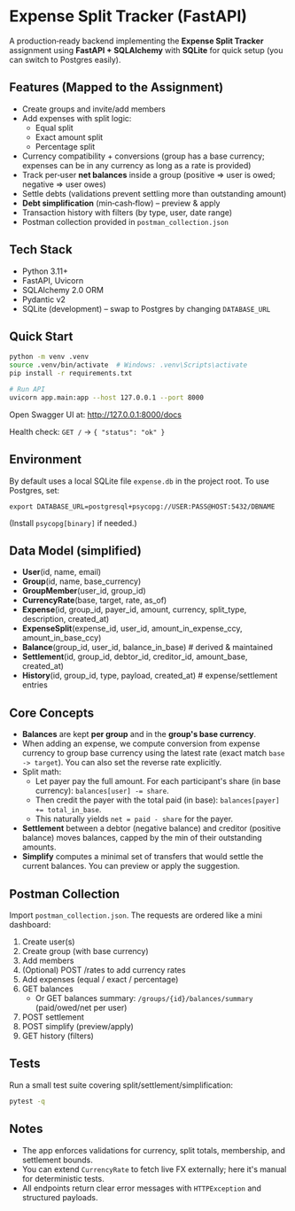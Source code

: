 # Expense Split Tracker (FastAPI)

A production‑ready backend implementing the **Expense Split Tracker** assignment using **FastAPI + SQLAlchemy** with **SQLite** for quick setup (you can switch to Postgres easily).

## Features (Mapped to the Assignment)
- Create groups and invite/add members
- Add expenses with split logic:
  - Equal split
  - Exact amount split
  - Percentage split
- Currency compatibility + conversions (group has a base currency; expenses can be in any currency as long as a rate is provided)
- Track per‑user **net balances** inside a group (positive ⇒ user is owed; negative ⇒ user owes)
- Settle debts (validations prevent settling more than outstanding amount)
- **Debt simplification** (min‑cash‑flow) – preview & apply
- Transaction history with filters (by type, user, date range)
- Postman collection provided in `postman_collection.json`



## Tech Stack
- Python 3.11+
- FastAPI, Uvicorn
- SQLAlchemy 2.0 ORM
- Pydantic v2
- SQLite (development) – swap to Postgres by changing `DATABASE_URL`

## Quick Start
```bash
python -m venv .venv
source .venv/bin/activate  # Windows: .venv\Scripts\activate
pip install -r requirements.txt

# Run API
uvicorn app.main:app --host 127.0.0.1 --port 8000
```

Open Swagger UI at: http://127.0.0.1:8000/docs

Health check: `GET /` → `{ "status": "ok" }`

## Environment
By default uses a local SQLite file `expense.db` in the project root. To use Postgres, set:
```
export DATABASE_URL=postgresql+psycopg://USER:PASS@HOST:5432/DBNAME
```
(Install `psycopg[binary]` if needed.)

## Data Model (simplified)
- **User**(id, name, email)
- **Group**(id, name, base_currency)
- **GroupMember**(user_id, group_id)
- **CurrencyRate**(base, target, rate, as_of)
- **Expense**(id, group_id, payer_id, amount, currency, split_type, description, created_at)
- **ExpenseSplit**(expense_id, user_id, amount_in_expense_ccy, amount_in_base_ccy)
- **Balance**(group_id, user_id, balance_in_base)  # derived & maintained
- **Settlement**(id, group_id, debtor_id, creditor_id, amount_base, created_at)
- **History**(id, group_id, type, payload, created_at)  # expense/settlement entries

## Core Concepts
- **Balances** are kept **per group** and in the **group's base currency**.
- When adding an expense, we compute conversion from expense currency to group base currency using the latest rate (exact match `base -> target`). You can also set the reverse rate explicitly.
- Split math:
  - Let payer pay the full amount. For each participant's share (in base currency): `balances[user] -= share`.
  - Then credit the payer with the total paid (in base): `balances[payer] += total_in_base`.
  - This naturally yields `net = paid - share` for the payer.
- **Settlement** between a debtor (negative balance) and creditor (positive balance) moves balances, capped by the min of their outstanding amounts.
- **Simplify** computes a minimal set of transfers that would settle the current balances. You can preview or apply the suggestion.

## Postman Collection
Import `postman_collection.json`. The requests are ordered like a mini dashboard:
1. Create user(s)
2. Create group (with base currency)
3. Add members
4. (Optional) POST /rates to add currency rates
5. Add expenses (equal / exact / percentage)
6. GET balances
   - Or GET balances summary: `/groups/{id}/balances/summary` (paid/owed/net per user)
7. POST settlement
8. POST simplify (preview/apply)
9. GET history (filters)

## Tests
Run a small test suite covering split/settlement/simplification:
```bash
pytest -q
```
## Notes
- The app enforces validations for currency, split totals, membership, and settlement bounds.
- You can extend `CurrencyRate` to fetch live FX externally; here it's manual for deterministic tests.
- All endpoints return clear error messages with `HTTPException` and structured payloads.
